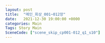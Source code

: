 ```yaml
---
layout: post
title:  "메인_회상_001~012장"
date:   2021-12-30 19:00:00 +0000
categories: Main
Tags: Story Main
SceneCode: ["scene_skip_cp001-012_q1_s10"]
---
```

